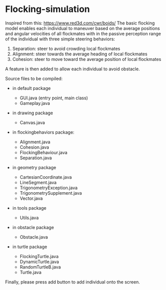 # Flocking-simulation
Inspired from this: https://www.red3d.com/cwr/boids/
The basic flocking model enables each individual to maneuver based on the average positions and angular velocities of all flockmates with in the passive perception range of the individual with three simple steering behaviors:
  1. Separation: steer to avoid crowding local flockmates 
  2. Alignment: steer towards the average heading of local flockmates 
  3. Cohesion: steer to move toward the average position of local flockmates 
  
A feature is then added to allow each individual to avoid obstacle.

Source files to be compiled:
+ in default package
	+ GUI.java (entry point, main class)
	+ Gameplay.java 

+ in drawing package
	+ Canvas.java 

+ in flockingbehaviors package:
	+ Alignment.java
	+ Cohesion.java
	+ FlockingBehaviour.java
	+ Separation.java 

+ in geometry package
	+ CartesianCoordinate.java
	+ LineSegment.java
	+ TrigonometryException.java
	+ TrigonometrySupplement.java
	+ Vector.java

+ in tools package
	+ Utils.java

+ in obstacle package
	+ Obstacle.java

+ in turtle package
	+ FlockingTurtle.java
	+ DynamicTurtle.java
	+ RandomTurtleB.java
	+ Turtle.java

Finally, please press add button to add individual onto the screen.
